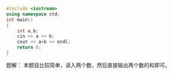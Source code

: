 ```cpp
#include <iostream>
using namespace std;
int main()
{
    int a,b;
    cin >> a >> b;
    cout << a+b << endl;
    return 0;
}
```
题解：
本题目比较简单，读入两个数，然后直接输出两个数的和即可。

